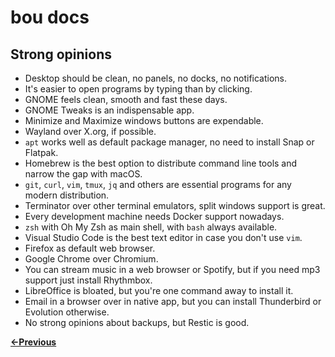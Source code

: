 bou docs
========

Strong opinions
---------------

- Desktop should be clean, no panels, no docks, no notifications.
- It's easier to open programs by typing than by clicking.
- GNOME feels clean, smooth and fast these days.
- GNOME Tweaks is an indispensable app.
- Minimize and Maximize windows buttons are expendable.
- Wayland over X.org, if possible.
- `apt` works well as default package manager, no need to install Snap or Flatpak.
- Homebrew is the best option to distribute command line tools and narrow the gap with macOS.
- `git`, `curl`, `vim`, `tmux`, `jq` and others are essential programs for any modern distribution.
- Terminator over other terminal emulators, split windows support is great.
- Every development machine needs Docker support nowadays.
- `zsh` with Oh My Zsh as main shell, with `bash` always available.
- Visual Studio Code is the best text editor in case you don't use `vim`.
- Firefox as default web browser.
- Google Chrome over Chromium.
- You can stream music in a web browser or Spotify, but if you need mp3 support just install Rhythmbox.
- LibreOffice is bloated, but you're one command away to install it.
- Email in a browser over in native app, but you can install Thunderbird or Evolution otherwise.
- No strong opinions about backups, but Restic is good.

**[←Previous](screenshots.md)**
